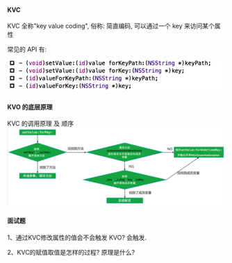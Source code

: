#### KVC 


KVC 全称"key value coding", 俗称: 简直编码, 可以通过一个 key 来访问某个属性


常见的 API 有:

![](/assets/Snip20190106_2.png)



#### KVO 的底层原理

KVC 的调用原理 及 顺序 
![](/assets/Snip20190106_3.png)



#### 面试题
1、通过KVC修改属性的值会不会触发 KVO?
会触发.

2、KVC的赋值取值是怎样的过程? 原理是什么?

